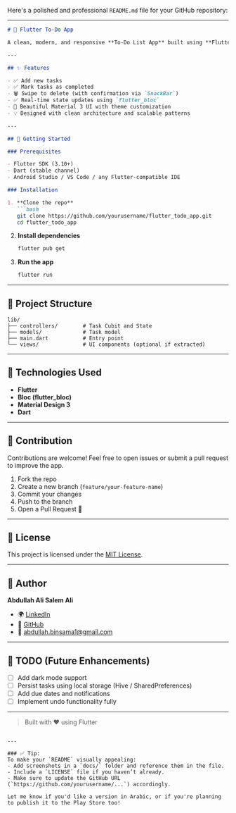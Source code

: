 Here's a polished and professional `README.md` file for your GitHub repository:

---

````markdown
# 📝 Flutter To-Do App

A clean, modern, and responsive **To-Do List App** built using **Flutter** and **Bloc** state management. The app allows users to add, complete, and delete tasks with a smooth user experience and material design 3.

---

## ✨ Features

- ✅ Add new tasks
- ✅ Mark tasks as completed
- 🗑️ Swipe to delete (with confirmation via `SnackBar`)
- ✅ Real-time state updates using `flutter_bloc`
- 🎨 Beautiful Material 3 UI with theme customization
- 💡 Designed with clean architecture and scalable patterns

---

## 🚀 Getting Started

### Prerequisites

- Flutter SDK (3.10+)
- Dart (stable channel)
- Android Studio / VS Code / any Flutter-compatible IDE

### Installation

1. **Clone the repo**
   ```bash
   git clone https://github.com/yourusername/flutter_todo_app.git
   cd flutter_todo_app
````

2. **Install dependencies**

   ```bash
   flutter pub get
   ```

3. **Run the app**

   ```bash
   flutter run
   ```

---

## 🧱 Project Structure

```plaintext
lib/
├── controllers/        # Task Cubit and State
├── models/             # Task model
├── main.dart           # Entry point
└── views/              # UI components (optional if extracted)
```

---

## 🔧 Technologies Used

* **Flutter**
* **Bloc (flutter\_bloc)**
* **Material Design 3**
* **Dart**

---

## 🤝 Contribution

Contributions are welcome! Feel free to open issues or submit a pull request to improve the app.

1. Fork the repo
2. Create a new branch (`feature/your-feature-name`)
3. Commit your changes
4. Push to the branch
5. Open a Pull Request 🚀

---

## 📄 License

This project is licensed under the [MIT License](LICENSE).

---

## 👤 Author

**Abdullah Ali Salem Ali**

* 🌍 [LinkedIn](https://www.linkedin.com/in/abdullahtem/)
* 💼 [GitHub](https://github.com/abdullahtem)
* 📧 [abdullah.binsama1@gmail.com](mailto:abdullah.binsama1@gmail.com)

---

## 📌 TODO (Future Enhancements)

* [ ] Add dark mode support
* [ ] Persist tasks using local storage (Hive / SharedPreferences)
* [ ] Add due dates and notifications
* [ ] Implement undo functionality fully

---

> Built with ❤️ using Flutter

```

---

### ✅ Tip:
To make your `README` visually appealing:
- Add screenshots in a `docs/` folder and reference them in the file.
- Include a `LICENSE` file if you haven’t already.
- Make sure to update the GitHub URL (`https://github.com/yourusername/...`) accordingly.

Let me know if you'd like a version in Arabic, or if you're planning to publish it to the Play Store too!
```
